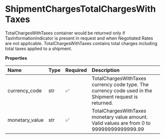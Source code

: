# ShipmentChargesTotalChargesWithTaxes

TotalChargesWithTaxes container would be returned only if TaxInformationIndicator is present in request and when Negotiated Rates are not applicable. TotalChargesWithTaxes contains total charges including total taxes applied to a shipment.

**Properties**

| Name           | Type | Required | Description                                                                                           |
| :------------- | :--- | :------- | :---------------------------------------------------------------------------------------------------- |
| currency_code  | str  | ✅       | TotalChargesWithTaxes currency code type. The currency code used in the Shipment request is returned. |
| monetary_value | str  | ✅       | TotalChargesWithTaxes monetary value amount. Valid values are from 0 to 99999999999999.99             |

<!-- This file was generated by liblab | https://liblab.com/ -->
